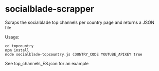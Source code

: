 # socialblade-scrapper

Scraps the socialblade top channels per country page and returns a JSON file

Usage:

`cd topcountry` <br>
`npm install`<br>
`node socialblade-topcountry.js COUNTRY_CODE YOUTUBE_APIKEY true`

See top_channels_ES.json for an example
